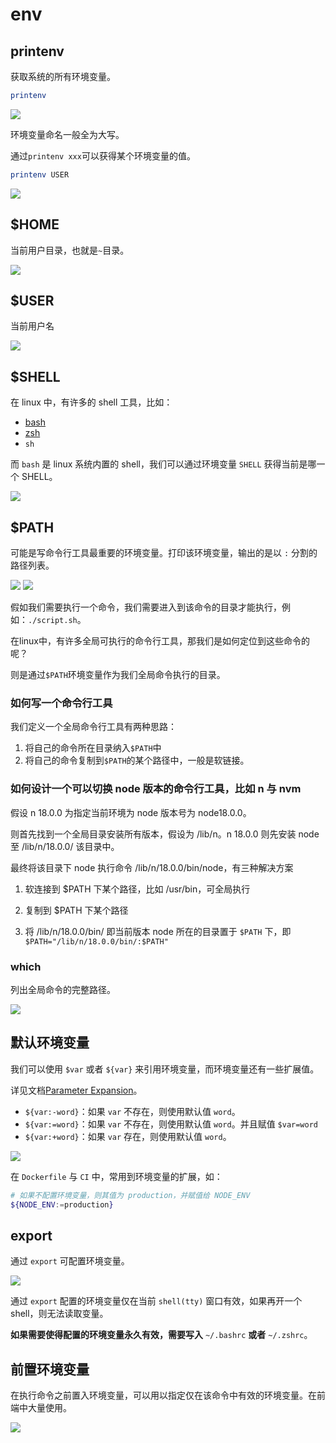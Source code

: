 # env

## printenv

获取系统的所有环境变量。

```bash
printenv
```

![](https://cdn.jsdelivr.net/gh/Merlin218/image-storage/picGo/202207260007549.png)

环境变量命名一般全为大写。

通过`printenv xxx`可以获得某个环境变量的值。

```bash
printenv USER
```

![](https://cdn.jsdelivr.net/gh/Merlin218/image-storage/picGo/202207260009974.png)

## $HOME

当前用户目录，也就是`~`目录。

![](https://cdn.jsdelivr.net/gh/Merlin218/image-storage/picGo/202207260012567.png)

## $USER

当前用户名

![](https://cdn.jsdelivr.net/gh/Merlin218/image-storage/picGo/202207260015110.png)

## $SHELL

在 linux 中，有许多的 shell 工具，比如：

-   [bash](https://www.gnu.org/software/bash/)
-   [zsh](https://www.zsh.org/)
-   `sh`

而 `bash` 是 linux 系统内置的 shell，我们可以通过环境变量 `SHELL` 获得当前是哪一个 SHELL。

![](https://cdn.jsdelivr.net/gh/Merlin218/image-storage/picGo/202207260016405.png)

## $PATH
可能是写命令行工具最重要的环境变量。打印该环境变量，输出的是以 `:` 分割的路径列表。

![](https://cdn.jsdelivr.net/gh/Merlin218/image-storage/picGo/202207260026780.png)
![](https://cdn.jsdelivr.net/gh/Merlin218/image-storage/picGo/202207260026000.png)

假如我们需要执行一个命令，我们需要进入到该命令的目录才能执行，例如：`./script.sh`。

在linux中，有许多全局可执行的命令行工具，那我们是如何定位到这些命令的呢？

则是通过`$PATH`环境变量作为我们全局命令执行的目录。

### 如何写一个命令行工具

我们定义一个全局命令行工具有两种思路：
1. 将自己的命令所在目录纳入`$PATH`中
2. 将自己的命令复制到`$PATH`的某个路径中，一般是软链接。

### 如何设计一个可以切换 node 版本的命令行工具，比如 n 与 nvm

假设 n 18.0.0 为指定当前环境为 node 版本号为 node18.0.0。

则首先找到一个全局目录安装所有版本，假设为 /lib/n。n 18.0.0 则先安装 node 至 /lib/n/18.0.0/ 该目录中。

最终将该目录下 node 执行命令 /lib/n/18.0.0/bin/node，有三种解决方案

1. 软连接到 $PATH 下某个路径，比如 /usr/bin，可全局执行

2. 复制到 $PATH 下某个路径

3. 将 /lib/n/18.0.0/bin/ 即当前版本 node 所在的目录置于 `$PATH` 下，即 `$PATH="/lib/n/18.0.0/bin/:$PATH"`

### which

列出全局命令的完整路径。

![](https://cdn.jsdelivr.net/gh/Merlin218/image-storage/picGo/202207260032054.png)

## 默认环境变量

我们可以使用 `$var` 或者 `${var}` 来引用环境变量，而环境变量还有一些扩展值。

详见文档[Parameter Expansion](https://www.gnu.org/software/bash/manual/bash.html#Brace-Expansion)。

- `${var:-word}`：如果 `var` 不存在，则使用默认值 `word`。
- `${var:=word}`：如果 `var` 不存在，则使用默认值 `word`。并且赋值 `$var=word`
- `${var:+word}`：如果 `var` 存在，则使用默认值 `word`。

![](https://cdn.jsdelivr.net/gh/Merlin218/image-storage/picGo/202207260019499.png)

在 `Dockerfile` 与 `CI` 中，常用到环境变量的扩展，如：

```bash
# 如果不配置环境变量，则其值为 production，并赋值给 NODE_ENV
${NODE_ENV:=production}
```

## export
通过 `export` 可配置环境变量。

![](https://cdn.jsdelivr.net/gh/Merlin218/image-storage/picGo/202207260021134.png)

通过 `export` 配置的环境变量仅在当前 `shell(tty)` 窗口有效，如果再开一个 shell，则无法读取变量。

**如果需要使得配置的环境变量永久有效，需要写入** `~/.bashrc` **或者** `~/.zshrc`。

## 前置环境变量

在执行命令之前置入环境变量，可以用以指定仅在该命令中有效的环境变量。在前端中大量使用。

![](https://cdn.jsdelivr.net/gh/Merlin218/image-storage/picGo/202207260023561.png)
